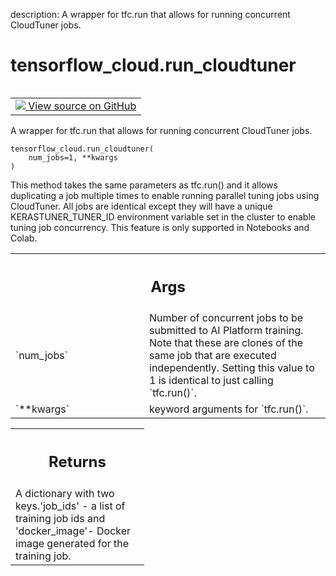 description: A wrapper for tfc.run that allows for running concurrent CloudTuner jobs.

<div itemscope itemtype="http://developers.google.com/ReferenceObject">
<meta itemprop="name" content="tensorflow_cloud.run_cloudtuner" />
<meta itemprop="path" content="Stable" />
</div>

# tensorflow_cloud.run_cloudtuner

<!-- Insert buttons and diff -->

<table class="tfo-notebook-buttons tfo-api nocontent" align="left">
<td>
  <a target="_blank" href="https://github.com/tensorflow/examples/blob/master/core/run.py#L33-L101">
    <img src="https://www.tensorflow.org/images/GitHub-Mark-32px.png" />
    View source on GitHub
  </a>
</td>
</table>



A wrapper for tfc.run that allows for running concurrent CloudTuner jobs.

<pre class="devsite-click-to-copy prettyprint lang-py tfo-signature-link">
<code>tensorflow_cloud.run_cloudtuner(
    num_jobs=1, **kwargs
)
</code></pre>



<!-- Placeholder for "Used in" -->

This method takes the same parameters as tfc.run() and it allows duplicating
a job multiple times to enable running parallel tuning jobs using
CloudTuner. All jobs are identical except they will have a unique
KERASTUNER_TUNER_ID environment variable set in the cluster to enable tuning
job concurrency. This feature is only supported in Notebooks and Colab.

<!-- Tabular view -->
 <table class="responsive fixed orange">
<colgroup><col width="214px"><col></colgroup>
<tr><th colspan="2"><h2 class="add-link">Args</h2></th></tr>

<tr>
<td>
`num_jobs`
</td>
<td>
Number of concurrent jobs to be submitted to AI Platform
training. Note that these are clones of the same job that are executed
independently. Setting this value to 1 is identical to just calling
`tfc.run()`.
</td>
</tr><tr>
<td>
`**kwargs`
</td>
<td>
keyword arguments for `tfc.run()`.
</td>
</tr>
</table>



<!-- Tabular view -->
 <table class="responsive fixed orange">
<colgroup><col width="214px"><col></colgroup>
<tr><th colspan="2"><h2 class="add-link">Returns</h2></th></tr>
<tr class="alt">
<td colspan="2">
A dictionary with two keys.'job_ids' - a list of training job ids
and 'docker_image'- Docker image generated for the training job.
</td>
</tr>

</table>

